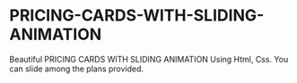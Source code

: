 # PRICING-CARDS-WITH-SLIDING-ANIMATION
Beautiful PRICING CARDS WITH SLIDING ANIMATION Using Html, Css. You can slide among the plans provided.
